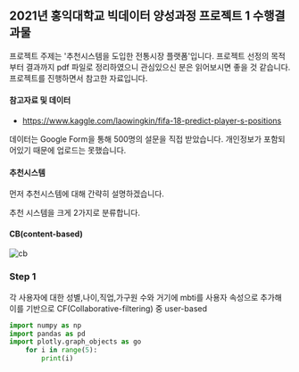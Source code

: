 ## 2021년 홍익대학교 빅데이터 양성과정 프로젝트 1 수행결과물

프로젝트 주제는 '추천시스템을 도입한 전통시장 플랫폼'입니다. 프로젝트 선정의 목적부터 결과까지 pdf 파일로 정리하였으니 관심있으신 분은 읽어보시면 좋을 것 같습니다.
프로젝트를 진행하면서 참고한 자료입니다.
#### 참고자료 및 데이터
* https://www.kaggle.com/laowingkin/fifa-18-predict-player-s-positions 

데이터는 Google Form을 통해 500명의 설문을 직접 받았습니다. 개인정보가 포함되어있기 때문에 업로드는 못했습니다.

#### 추천시스템

먼저 추천시스템에 대해 간략히 설명하겠습니다. 

추천 시스템을 크게 2가지로 분류합니다.
#### CB(content-based)

![cb](https://user-images.githubusercontent.com/83809636/135036337-facd1224-eb22-42a8-a011-24eced1dbee9.png)


### Step 1

각 사용자에 대한 성별,나이,직업,가구원 수와 거기에 mbti를 사용자 속성으로 추가해 이를 기반으로 CF(Collaborative-filtering) 중 user-based 
```python
import numpy as np
import pandas as pd
import plotly.graph_objects as go
    for i in range(5):
        print(i)
       
